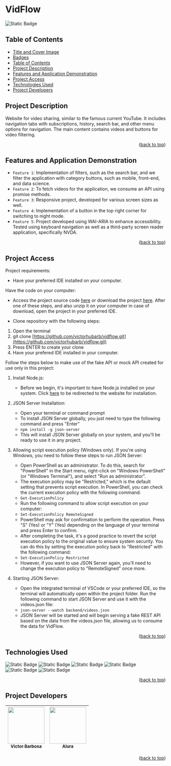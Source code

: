 # VidFlow <a name="readme-top"></a>
![Static Badge](https://img.shields.io/badge/status-completed-green?style=for-the-badge)

## Table of Contents 
* [Title and Cover Image](#title-and-cover-image)
* [Badges](#badges)
* [Table of Contents](#table-of-contents)
* [Project Description](#project-description)
* [Features and Application Demonstration](#features-and-application-demonstration)
* [Project Access](#project-access)
* [Technologies Used](#technologies-used)
* [Project Developers](#project-developers)

## Project Description
Website for video sharing, similar to the famous current YouTube. It includes navigation tabs with subscriptions, history, search bar, and other menu options for navigation. The main content contains videos and buttons for video filtering.
<p align="right">(<a href="#readme-top">back to top</a>)</p>
 
## Features and Application Demonstration
- `Feature 1`: Implementation of filters, such as the search bar, and we filter the application with category buttons, such as mobile, front-end, and data science.
- `Feature 2`: To fetch videos for the application, we consume an API using promise methods.
- `Feature 3`: Responsive project, developed for various screen sizes as well.
- `Feature 4`: Implementation of a button in the top right corner for switching to night mode.
- `Feature 5`: Project developed using WAI-ARIA to enhance accessibility. Tested using keyboard navigation as well as a third-party screen reader application, specifically NVDA.
<p align="right">(<a href="#readme-top">back to top</a>)</p>

## Project Access
Project requirements:
- Have your preferred IDE installed on your computer.

Have the code on your computer:
- Access the project source code [here](https://github.com/victorhubarb/vidflow) or download the project [here](https://github.com/victorhubarb/jogo-numero-secreto/archive/refs/heads/main.zip). After one of these steps, and also unzip it on your computer in case of download, open the project in your preferred IDE.

- Clone repository with the following steps:
1. Open the terminal
2. git clone [https://github.com/victorhubarb/vidflow.git](https://github.com/victorhubarb/vidflow.git)
3. Press ENTER to create your clone
4. Have your prefered IDE installed in your computer.

Follow the steps below to make use of the fake API or mock API created for use only in this project:
1. Install Node.js:
	- Before we begin, it's important to have Node.js installed on your system. Click [here](https://nodejs.org/en/download/) to be redirected to the website for installation.

2. JSON Server Installation:
	- Open your terminal or command prompt
	- To install JSON Server globally, you just need to type the following command and press "Enter"
	- `npm install -g json-server`
	- This will install JSON Server globally on your system, and you'll be ready to use it in any project.

3. Allowing script execution policy (Windows only). If you're using Windows, you need to follow these steps to run JSON Server:
	- Open PowerShell as an administrator. To do this, search for "PowerShell" in the Start menu, right-click on "Windows PowerShell" (or "Windows Terminal"), and select "Run as administrator".
	- The execution policy may be "Restricted," which is the default setting that prevents script execution. In PowerShell, you can check the current execution policy with the following command:
	- `Get-ExecutionPolicy`
	- Run the following command to allow script execution on your computer:
	- `Set-ExecutionPolicy RemoteSigned`
	- PowerShell may ask for confirmation to perform the operation. Press "S" (Yes) or "Y" (Yes) depending on the language of your terminal and press Enter to confirm.
	- After completing the task, it's a good practice to revert the script execution policy to the original value to ensure system security. You can do this by setting the execution policy back to "Restricted" with the following command:
	- `Set-ExecutionPolicy Restricted`
	- However, if you want to use JSON Server again, you'll need to change the execution policy to "RemoteSigned" once more.

4. Starting JSON Server:
	- Open the integrated terminal of VSCode or your preferred IDE, so the terminal will automatically open within the project folder. Run the following command to start JSON Server and use it with the videos.json file:
	- `json-server --watch backend/videos.json`
	- JSON Server will be started and will begin serving a fake REST API based on the data from the videos.json file, allowing us to consume the data for VidFlow.
<p align="right">(<a href="#readme-top">back to top</a>)</p>

## Technologies Used
![Static Badge](https://img.shields.io/badge/HTML5-E34F26?style=for-the-badge&logo=html5&logoColor=white)
![Static Badge](https://img.shields.io/badge/CSS3-1572B6?style=for-the-badge&logo=css3&logoColor=white)
![Static Badge](https://img.shields.io/badge/JavaScript-F7DF1E?style=for-the-badge&logo=javascript&logoColor=black)
![Static Badge](https://img.shields.io/badge/Node.js-43853D?style=for-the-badge&logo=node.js&logoColor=white)
![Static Badge](https://img.shields.io/badge/json%20web%20tokens-323330?style=for-the-badge&logo=json-web-tokens&logoColor=pink)
![Static Badge](https://img.shields.io/badge/Figma-F24E1E?style=for-the-badge&logo=figma&logoColor=white)
<p align="right">(<a href="#readme-top">back to top</a>)</p>

## Project Developers
| [<img loading="lazy" src="https://avatars.githubusercontent.com/u/80085116?v=4" width=115><br><sub>Victor Barbosa</sub>](https://github.com/victorhubarb) | [<img loading="lazy" src="https://avatars.githubusercontent.com/u/4975968?s=200&v=4" width=115><br><sub>Alura</sub>](https://github.com/alura-cursos) |
| :---: | :--: |
<p align="right">(<a href="#readme-top">back to top</a>)</p>
